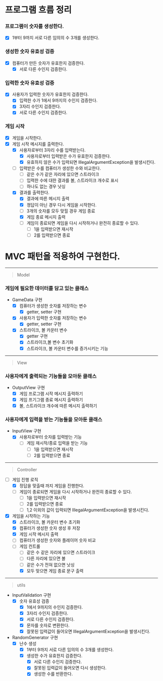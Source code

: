 # 프로그램 흐름 정리
### 프로그램이 숫자를 생성한다.
- [x] 1부터 9까지 서로 다른 임의의 수 3개를 생성한다.
### 생성한 숫자 유효성 검증
- [x] 컴퓨터가 만든 숫자가 유효한지 검증한다.
  - [x] 서로 다른 수인지 검증한다.
### 입력한 숫자 유효성 검증
- [x] 사용자가 입력한 숫자가 유효한지 검증한다.
  - [x] 입력한 수가 1에서 9까지의 수인지 검증한다.
  - [x] 3자리 수인지 검증한다.
  - [x] 서로 다른 수인지 검증한다.
### 게임 시작
- [x] 게임을 시작한다.
- [x] 게임 시작 메시지를 출력한다.
  - [x] 사용자로부터 3자리 수를 입력받는다.
    - [x] 사용자로부터 입력받은 수가 유효한지 검증한다.
    - [x] 유효하지 않은 수가 입력되면 IllegalArgumentException을 발생시킨다.
  - [ ] 입력받은 수를 컴퓨터가 생성한 수와 비교한다.
    - [ ] 같은 수가 같은 자리에 있으면 스트라이크
    - [ ] 입력한 수에 대한 결과를 볼, 스트라이크 개수로 표시
    - [ ] 하나도 없는 경우 낫싱
  - [x] 결과를 출력한다.
    - [x] 결과에 따른 메시지 출력
    - [x] 졍답이 아닌 경우 다시 게임을 시작한다.
    - [ ] 3개의 숫자를 모두 맞힐 경우 게임 종료
    - [x] 게임 종료 메시지 출력
    - [ ] 게임이 종료되면 게임을 다시 시작하거나 완전히 종료할 수 있다.
      - [ ] 1을 입력받으면 재시작
      - [ ] 2를 입력받으면 종료

# MVC 패턴을 적용하여 구현한다.

-------------------------------
> Model
### 게임에 필요한 데이터를 담고 있는 클래스
- GameData 구현
  - [x] 컴퓨터가 생성한 숫자를 저장하는 변수
    - [x] getter, setter 구현
  - [x] 사용자가 입력한 숫자를 저장하는 변수
    - [x] getter, setter 구현
  - [x] 스트라이크, 볼 카운터 변수
    - [x] getter 구현
    - [x] 스트라이크,볼 변수 초기화
    - [x] 스트라이크, 볼 카운터 변수를 증가시키는 기능
-------------------------------
> View
### 사용자에게 출력되는 기능들을 모아둔 클래스
- OutputView 구현
  - [x] 게임 프로그램 시작 메시지 출력하기
  - [x] 게임 프기그램 종료 메시지 출력하기
  - [x] 볼, 스트라이크 개수에 따른 메시지 출력하기

### 사용자에게 입력을 받는 기능들을 모아둔 클래스
- InputView 구현
  - [x] 사용자로부터 숫자를 입력받는 기능
    - [ ] 게임 재시작/종료 입력을 받는 기능
      - [ ] 1을 입력받으면 재시작
      - [ ] 2를 입력받으면 종료
-------------------------------
> Controller
- [ ] 게임 진행 로직
  - [x] 정답을 맞출때 까지 게임을 진행한다.
  - [ ] 게임이 종료되면 게임을 다시 시작하거나 완전히 종료할 수 있다.
    - [ ] 1을 입력받으면 재시작
    - [ ] 2를 입력받으면 종료
    - [ ] 1,2 이외의 값이 입력되면 IllegalArgumentException을 발생시킨다.
- [x] 게임을 시작하는 기능
  - [x] 스트라이크, 볼 카운터 변수 초기화
  - [x] 컴퓨터가 생성한 숫자 생성 후 저장
  - [x] 게임 시작 메시지 출력
  - [ ] 컴퓨터가 생성한 숫자와 플레이어 숫자 비교
  - [ ] 게임 컨트롤
    - [ ] 같은 수 같은 자리에 있으면 스트라이크
    - [ ] 다른 자리에 있으면 볼
    - [ ] 같은 수가 전혀 없으면 낫싱
    - [x] 모두 맞으면 게임 종료 문구 출력

-------------------------------
> utils
- InputValidation 구현
  - [x] 숫자 유효성 검증
    - [x] 1에서 9까지의 수인지 검증한다.
    - [x] 3자리 수인지 검증한다.
    - [x] 서로 다른 수인지 검증한다.
    - [x] 문자를 숫자로 변환한다.
    - [x] 잘못된 입력값이 들어오면 IllegalArgumentException을 발생시킨다.
- RandomGenerator 구현
  - [x] 난수 생성
    - [x] 1부터 9까지 서로 다른 임의의 수 3개를 생성한다.
    - [x] 생성한 수가 유효한지 검증한다.
      - [x] 서로 다른 수인지 검증한다.
      - [x] 잘못된 입력값이 들어오면 다시 생성한다.
      - [x] 생성한 수를 반환한다.
<!--
MVC 패턴
  Model
  1. 사용자가 편집하길 원하는 모든 데이터를 가지고 있어야 한다.
  2. 뷰나 컨트롤러에 대해서 어떤 정보도 알지 말아야 한다.
  3. 변경이 일어나면 변경 통지에 대한 처리 방법을 구현해야 한다.
  View
  1. 모델이 가지고 있는 정보를 따로 저장해서는 안된다.
  2. 모델이나 컨트롤러와 같이 다른 구성요소들을 몰라야 한다.
  3. 변경이 일어나면 변경 통지에 대한 처리 방법을 구현해야 한다.
  Controller
  1. 모델이나 뷰에 대해서 알고 있어야 한다.
  2. 모델이나 뷰의 변경을 모니터링 해야 한다.
-->
  
